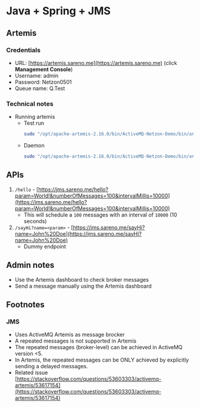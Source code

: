 # Java + Spring + JMS

## Artemis
### Credentials
* URL: [https://artemis.sareno.me](https://artemis.sareno.me) (click __Management Console__)
* Username: admin
* Password: Netzon0501
* Queue name: Q.Test

### Technical notes
* Running artemis
  * Test run 
    ```sh
    sudo "/opt/apache-artemis-2.16.0/bin/ActiveMQ-Netzon-Demo/bin/artemis" run
    ```
  * Daemon 
    ```sh
    sudo "/opt/apache-artemis-2.16.0/bin/ActiveMQ-Netzon-Demo/bin/artemis-service" start
    ```

## APIs
1. `/hello` - [https://jms.sareno.me/hello?param=World!&numberOfMessages=100&intervalMillis=10000](https://jms.sareno.me/hello?param=World!&numberOfMessages=100&intervalMillis=10000)
    - This will schedule a `100` messages with an interval of `10000` (10 seconds)
2. `/sayHi?name=<param>` - [https://jms.sareno.me/sayHi?name=John%20Doe](https://jms.sareno.me/sayHi?name=John%20Doe)
    - Dummy endpoint

## Admin notes
* Use the Artemis dashboard to check broker messages
* Send a message manually using the Artemis dashboard

## Footnotes
### JMS
* Uses ActiveMQ Artemis as message brocker
* A repeated messages is not supported in Artemis
* The repeated messages (broker-level) can be achieved in ActiveMQ version <5.
* In Artemis, the repeated messages can be ONLY achieved by explicitly sending a delayed messages.
* Related issue [https://stackoverflow.com/questions/53603303/activemq-artemis/53617154](https://stackoverflow.com/questions/53603303/activemq-artemis/53617154)